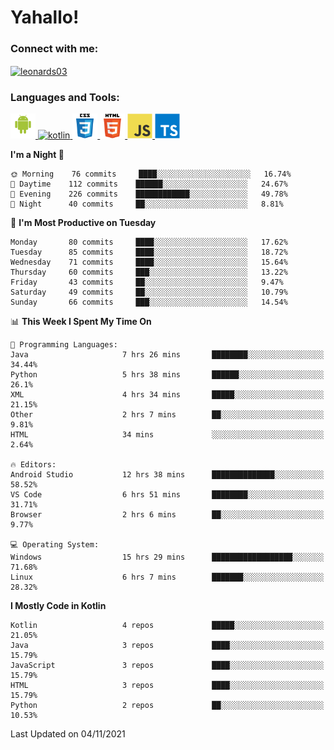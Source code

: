 # Yahallo!


<!-- ## 🔗 Links -->
### Connect with me:
<p  align="left">
<a  href="https://linkedin.com/in/leonards03"  target="blank"><img  align="center"  src="https://raw.githubusercontent.com/rahuldkjain/github-profile-readme-generator/master/src/images/icons/Social/linked-in-alt.svg"  alt="leonards03"  height="30"  width="40" /></a>
</p>

  

<h3 align="left">Languages and Tools:</h3>
<p align="left"> 
<a href="https://developer.android.com" target="_blank"> 
  <img src="https://raw.githubusercontent.com/devicons/devicon/master/icons/android/android-original-wordmark.svg" alt="android" width="40" height="40"/> 
</a> 
<a  href="https://kotlinlang.org"  target="_blank">  
  <img  src="https://www.vectorlogo.zone/logos/kotlinlang/kotlinlang-icon.svg"  alt="kotlin"  width="40"  height="40"/>  
</a>
<a href="https://www.w3schools.com/css/" target="_blank"> 
  <img src="https://raw.githubusercontent.com/devicons/devicon/master/icons/css3/css3-original-wordmark.svg" alt="css3" width="40" height="40"/> 
</a>  
<a href="https://www.w3.org/html/" target="_blank"> 
  <img src="https://raw.githubusercontent.com/devicons/devicon/master/icons/html5/html5-original-wordmark.svg" alt="html5" width="40" height="40"/> 
</a>
<a href="https://developer.mozilla.org/en-US/docs/Web/JavaScript" target="_blank"> 
  <img src="https://raw.githubusercontent.com/devicons/devicon/master/icons/javascript/javascript-original.svg" alt="javascript" width="40" height="40"/> 
</a> 
<a href="https://www.typescriptlang.org/" target="_blank"> 
  <img src="https://raw.githubusercontent.com/devicons/devicon/master/icons/typescript/typescript-original.svg" alt="typescript" width="40" height="40"/> 
</a> 
</p>

<!--START_SECTION:waka-->
**I'm a Night 🦉** 

```text
🌞 Morning    76 commits     ████░░░░░░░░░░░░░░░░░░░░░   16.74% 
🌆 Daytime    112 commits    ██████░░░░░░░░░░░░░░░░░░░   24.67% 
🌃 Evening    226 commits    ████████████░░░░░░░░░░░░░   49.78% 
🌙 Night      40 commits     ██░░░░░░░░░░░░░░░░░░░░░░░   8.81%

```
📅 **I'm Most Productive on Tuesday** 

```text
Monday       80 commits     ████░░░░░░░░░░░░░░░░░░░░░   17.62% 
Tuesday      85 commits     ████░░░░░░░░░░░░░░░░░░░░░   18.72% 
Wednesday    71 commits     ████░░░░░░░░░░░░░░░░░░░░░   15.64% 
Thursday     60 commits     ███░░░░░░░░░░░░░░░░░░░░░░   13.22% 
Friday       43 commits     ██░░░░░░░░░░░░░░░░░░░░░░░   9.47% 
Saturday     49 commits     ██░░░░░░░░░░░░░░░░░░░░░░░   10.79% 
Sunday       66 commits     ███░░░░░░░░░░░░░░░░░░░░░░   14.54%

```


📊 **This Week I Spent My Time On** 

```text
💬 Programming Languages: 
Java                     7 hrs 26 mins       ████████░░░░░░░░░░░░░░░░░   34.44% 
Python                   5 hrs 38 mins       ██████░░░░░░░░░░░░░░░░░░░   26.1% 
XML                      4 hrs 34 mins       █████░░░░░░░░░░░░░░░░░░░░   21.15% 
Other                    2 hrs 7 mins        ██░░░░░░░░░░░░░░░░░░░░░░░   9.81% 
HTML                     34 mins             ░░░░░░░░░░░░░░░░░░░░░░░░░   2.64%

🔥 Editors: 
Android Studio           12 hrs 38 mins      ██████████████░░░░░░░░░░░   58.52% 
VS Code                  6 hrs 51 mins       ████████░░░░░░░░░░░░░░░░░   31.71% 
Browser                  2 hrs 6 mins        ██░░░░░░░░░░░░░░░░░░░░░░░   9.77%

💻 Operating System: 
Windows                  15 hrs 29 mins      ██████████████████░░░░░░░   71.68% 
Linux                    6 hrs 7 mins        ███████░░░░░░░░░░░░░░░░░░   28.32%

```

**I Mostly Code in Kotlin** 

```text
Kotlin                   4 repos             █████░░░░░░░░░░░░░░░░░░░░   21.05% 
Java                     3 repos             ████░░░░░░░░░░░░░░░░░░░░░   15.79% 
JavaScript               3 repos             ████░░░░░░░░░░░░░░░░░░░░░   15.79% 
HTML                     3 repos             ████░░░░░░░░░░░░░░░░░░░░░   15.79% 
Python                   2 repos             ██░░░░░░░░░░░░░░░░░░░░░░░   10.53%

```



 Last Updated on 04/11/2021
<!--END_SECTION:waka-->
<!-- 
<p><img align="left" src="https://github-readme-stats.vercel.app/api/top-langs?username=leonards03&show_icons=true&locale=en&layout=compact" alt="leonards03" /></p>
<p><img align="center" src="https://github-readme-streak-stats.herokuapp.com/?user=leonards03&" alt="leonards03" /></p>
 -->
<!-- - 🌱 I’m currently learning Mobile Development (Android)
 -->
<!--
**Leonards03/Leonards03** is a ✨ _special_ ✨ repository because its `README.md` (this file) appears on your GitHub profile.

Here are some ideas to get you started:

- 🔭 I’m currently working on ...
- 🌱 I’m currently learning ...
- 👯 I’m looking to collaborate on ...
- 🤔 I’m looking for help with ...
- 💬 Ask me about ...
- 📫 How to reach me: ...
- 😄 Pronouns: ...
- ⚡ Fun fact: ...
-->
